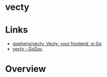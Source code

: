 # vecty

# Links

* [gopherjs/vecty: Vecty: your frontend, in Go](https://github.com/gopherjs/vecty)
* [vecty - GoDoc](https://godoc.org/github.com/gopherjs/vecty)

# Overview


